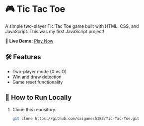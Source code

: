 # 🎮 Tic Tac Toe

A simple two-player Tic Tac Toe game built with HTML, CSS, and JavaScript. This was my first JavaScript project!

🔗 **Live Demo:** [Play Now](https://saiganesh183.github.io/Tic-Tac-Toe/)

## 🛠️ Features

- Two-player mode (X vs O)
- Win and draw detection
- Game reset functionality

## 📂 How to Run Locally

1. Clone this repository:
   ```bash
   git clone https://github.com/saiganesh183/Tic-Tac-Toe.git

